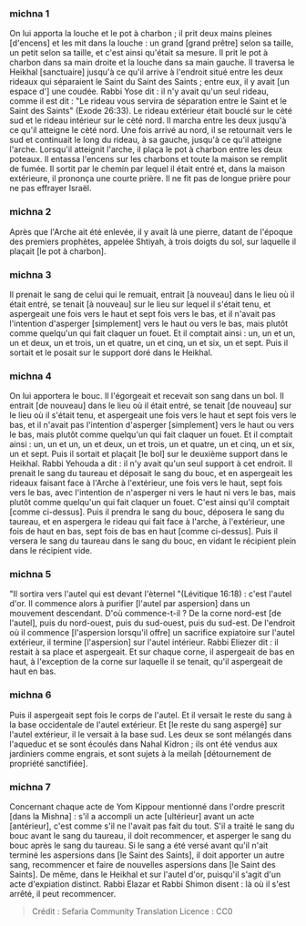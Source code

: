 
### michna 1
On lui apporta la louche et le pot à charbon ; il prit deux mains pleines [d'encens] et les mit dans la louche : un grand [grand prêtre] selon sa taille, un petit selon sa taille, et c'est ainsi qu'était sa mesure. Il prit le pot à charbon dans sa main droite et la louche dans sa main gauche. Il traversa le Heikhal [sanctuaire] jusqu'à ce qu'il arrive à l'endroit situé entre les deux rideaux qui séparaient le Saint du Saint des Saints ; entre eux, il y avait [un espace d'] une coudée. Rabbi Yose dit : il n'y avait qu'un seul rideau, comme il est dit : "Le rideau vous servira de séparation entre le Saint et le Saint des Saints" (Exode 26:33). Le rideau extérieur était bouclé sur le cèté sud et le rideau intérieur sur le cèté nord. Il marcha entre les deux jusqu'à ce qu'il atteigne le cèté nord. Une fois arrivé au nord, il se retournait vers le sud et continuait le long du rideau, à sa gauche, jusqu'à ce qu'il atteigne l'arche. Lorsqu'il atteignit l'arche, il plaça le pot à charbon entre les deux poteaux. Il entassa l'encens sur les charbons et toute la maison se remplit de fumée. Il sortit par le chemin par lequel il était entré et, dans la maison extérieure, il prononça une courte prière. Il ne fit pas de longue prière pour ne pas effrayer Israël.

### michna 2
Après que l'Arche ait été enlevée, il y avait là une pierre, datant de l'époque des premiers prophètes, appelée Shtiyah, à trois doigts du sol, sur laquelle il plaçait [le pot à charbon].

### michna 3
Il prenait le sang de celui qui le remuait, entrait [à nouveau] dans le lieu où il était entré, se tenait [à nouveau] sur le lieu sur lequel il s'était tenu, et aspergeait une fois vers le haut et sept fois vers le bas, et il n'avait pas l'intention d'asperger [simplement] vers le haut ou vers le bas, mais plutôt comme quelqu'un qui fait claquer un fouet. Et il comptait ainsi : un, un et un, un et deux, un et trois, un et quatre, un et cinq, un et six, un et sept. Puis il sortait et le posait sur le support doré dans le Heikhal.

### michna 4
On lui apportera le bouc. Il l'égorgeait et recevait son sang dans un bol. Il entrait [de nouveau] dans le lieu où il était entré, se tenait [de nouveau] sur le lieu où il s'était tenu, et aspergeait une fois vers le haut et sept fois vers le bas, et il n'avait pas l'intention d'asperger [simplement] vers le haut ou vers le bas, mais plutôt comme quelqu'un qui fait claquer un fouet. Et il comptait ainsi : un, un et un, un et deux, un et trois, un et quatre, un et cinq, un et six, un et sept. Puis il sortait et plaçait [le bol] sur le deuxième support dans le Heikhal. Rabbi Yehouda a dit : il n'y avait qu'un seul support à cet endroit. Il prenait le sang du taureau et déposait le sang du bouc, et en aspergeait les rideaux faisant face à l'Arche à l'extérieur, une fois vers le haut, sept fois vers le bas, avec l'intention de n'asperger ni vers le haut ni vers le bas, mais plutôt comme quelqu'un qui fait claquer un fouet. C'est ainsi qu'il comptait [comme ci-dessus]. Puis il prendra le sang du bouc, déposera le sang du taureau, et en aspergera le rideau qui fait face à l'arche, à l'extérieur, une fois de haut en bas, sept fois de bas en haut [comme ci-dessus]. Puis il versera le sang du taureau dans le sang du bouc, en vidant le récipient plein dans le récipient vide.

### michna 5
"Il sortira vers l'autel qui est devant l'èternel "(Lévitique 16:18) : c'est l'autel d'or. Il commence alors à purifier [l'autel par aspersion] dans un mouvement descendant. D'où commence-t-il ? De la corne nord-est [de l'autel], puis du nord-ouest, puis du sud-ouest, puis du sud-est. De l'endroit où il commence [l'aspersion lorsqu'il offre] un sacrifice expiatoire sur l'autel extérieur, il termine [l'aspersion] sur l'autel intérieur. Rabbi Eliezer dit : il restait à sa place et aspergeait. Et sur chaque corne, il aspergeait de bas en haut, à l'exception de la corne sur laquelle il se tenait, qu'il aspergeait de haut en bas.

### michna 6
Puis il aspergeait sept fois le corps de l'autel. Et il versait le reste du sang à la base occidentale de l'autel extérieur. Et [le reste du sang aspergé] sur l'autel extérieur, il le versait à la base sud. Les deux se sont mélangés dans l'aqueduc et se sont écoulés dans Nahal Kidron ; ils ont été vendus aux jardiniers comme engrais, et sont sujets à la meilah [détournement de propriété sanctifiée].

### michna 7
Concernant chaque acte de Yom Kippour mentionné dans l'ordre prescrit [dans la Mishna] : s'il a accompli un acte [ultérieur] avant un acte [antérieur], c'est comme s'il ne l'avait pas fait du tout. S'il a traité le sang du bouc avant le sang du taureau, il doit recommencer, et asperger le sang du bouc après le sang du taureau. Si le sang a été versé avant qu'il n'ait terminé les aspersions dans [le Saint des Saints], il doit apporter un autre sang, recommencer et faire de nouvelles aspersions dans [le Saint des Saints]. De même, dans le Heikhal et sur l'autel d'or, puisqu'il s'agit d'un acte d'expiation distinct. Rabbi Elazar et Rabbi Shimon disent : là où il s'est arrêté, il peut recommencer.

>Crédit : Sefaria Community Translation
>Licence : CC0
